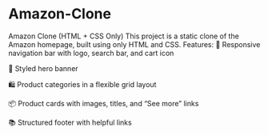# Amazon-Clone
Amazon Clone (HTML + CSS Only) This project is a static clone of the Amazon homepage, built using only HTML and CSS. 
Features:
🧭 Responsive navigation bar with logo, search bar, and cart icon

🎨 Styled hero banner

🛍️ Product categories in a flexible grid layout

📦 Product cards with images, titles, and “See more” links

📚 Structured footer with helpful links
